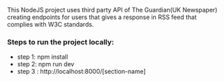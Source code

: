 This NodeJS project uses third party API of The Guardian(UK Newspaper) creating endpoints for users that gives a response in RSS feed that complies with W3C standards.

### Steps to run the project locally:

- step 1: npm install
- step 2: npm run dev
- step 3 : http://localhost:8000/[section-name]
